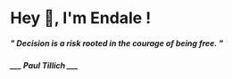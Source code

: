 <h1 title="head"> Hey 👋, I'm Endale !</h1>

**<h5><i>" Decision is a risk rooted in the courage of being free. "</i></h5>**

*<b>___ Paul Tillich ___</b>*
